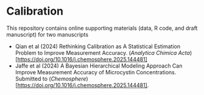 # Calibration

This repository contains online supporting materials (data, R code, and draft manuscript) for two manuscripts
- Qian et al (2024) Rethinking Calibration as A Statistical Estimation Problem to Improve Measurement Accuracy. (*Analytica Chimica Acta*)[https://doi.org/10.1016/j.chemosphere.2025.144481]
- Jaffe et al (2024) A Bayesian Hierarchical Modeling Approach Can Improve Measurement Accuracy of Microcystin Concentrations. Submitted to (*Chemosphere*)[https://doi.org/10.1016/j.chemosphere.2025.144481].
